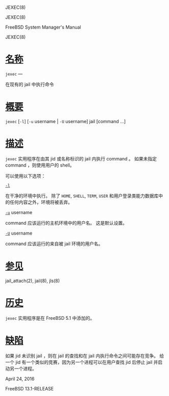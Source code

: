   JEXEC(8)  

JEXEC(8)

FreeBSD System Manager's Manual

JEXEC(8)

[名称](#__u540D___u79F0_)
=======================

`jexec` —

在现有的 jail 中执行命令

[概要](#__u6982___u8981_)
=======================

`jexec` \[`-l`\] \[`-u` username | `-U` username\] jail \[command ...\]

[描述](#__u63CF___u8FF0_)
=======================

`jexec` 实用程序在由其 jid 或名称标识的 jail 内执行 command 。 如果未指定 command ，则使用用户的 shell。

可以使用以下选项：

[`-l`](#l)

在干净的环境中执行。 除了 `HOME`, `SHELL`, `TERM`, `USER` 和用户登录类能力数据库中的任何内容之外，环境将被丢弃。

[`-u`](#u) username

command 应该运行的主机环境中的用户名。 这是默认设置。

[`-U`](#U) username

command 应该运行的来自被 jail 环境的用户名。

[参见](#__u53C2___u89C1_)
=======================

jail\_attach(2), jail(8), jls(8)

[历史](#__u5386___u53F2_)
=======================

`jexec` 实用程序是在 FreeBSD 5.1 中添加的。

[缺陷](#__u7F3A___u9677_)
=======================

如果 jid 未识别 jail ，则在 jail 的查找和在 jail 内执行命令之间可能存在竞争。 给一个 jid 有一个类似的竞赛，因为另一个进程可以在用户查找 jid 后停止 jail 并启动另一个进程。

April 24, 2016

FreeBSD 13.1-RELEASE